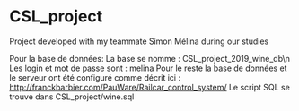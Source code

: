 # CSL_project
Project developed with my teammate Simon Mélina during our studies

Pour la base de données:
  La base se nomme : CSL_project_2019_wine_db\n
  Les login et mot de passe sont : melina
  Pour le reste la base de données et le serveur ont été configuré comme décrit ici : http://franckbarbier.com/PauWare/Railcar_control_system/
  Le script SQL se trouve dans CSL_project/wine.sql
